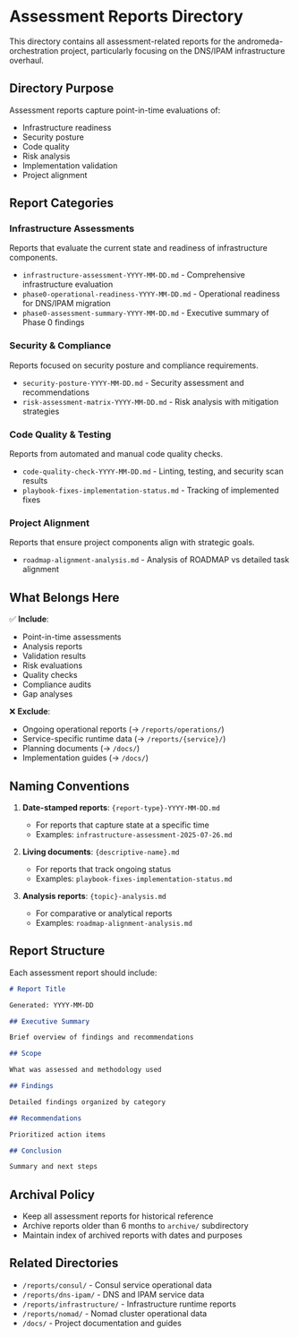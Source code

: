 # Assessment Reports Directory

This directory contains all assessment-related reports for the andromeda-orchestration project, particularly focusing on the DNS/IPAM infrastructure overhaul.

## Directory Purpose

Assessment reports capture point-in-time evaluations of:

- Infrastructure readiness
- Security posture
- Code quality
- Risk analysis
- Implementation validation
- Project alignment

## Report Categories

### Infrastructure Assessments

Reports that evaluate the current state and readiness of infrastructure components.

- `infrastructure-assessment-YYYY-MM-DD.md` - Comprehensive infrastructure evaluation
- `phase0-operational-readiness-YYYY-MM-DD.md` - Operational readiness for DNS/IPAM migration
- `phase0-assessment-summary-YYYY-MM-DD.md` - Executive summary of Phase 0 findings

### Security & Compliance

Reports focused on security posture and compliance requirements.

- `security-posture-YYYY-MM-DD.md` - Security assessment and recommendations
- `risk-assessment-matrix-YYYY-MM-DD.md` - Risk analysis with mitigation strategies

### Code Quality & Testing

Reports from automated and manual code quality checks.

- `code-quality-check-YYYY-MM-DD.md` - Linting, testing, and security scan results
- `playbook-fixes-implementation-status.md` - Tracking of implemented fixes

### Project Alignment

Reports that ensure project components align with strategic goals.

- `roadmap-alignment-analysis.md` - Analysis of ROADMAP vs detailed task alignment

## What Belongs Here

✅ **Include**:

- Point-in-time assessments
- Analysis reports
- Validation results
- Risk evaluations
- Quality checks
- Compliance audits
- Gap analyses

❌ **Exclude**:

- Ongoing operational reports (→ `/reports/operations/`)
- Service-specific runtime data (→ `/reports/{service}/`)
- Planning documents (→ `/docs/`)
- Implementation guides (→ `/docs/`)

## Naming Conventions

1. **Date-stamped reports**: `{report-type}-YYYY-MM-DD.md`

   - For reports that capture state at a specific time
   - Examples: `infrastructure-assessment-2025-07-26.md`

2. **Living documents**: `{descriptive-name}.md`

   - For reports that track ongoing status
   - Examples: `playbook-fixes-implementation-status.md`

3. **Analysis reports**: `{topic}-analysis.md`
   - For comparative or analytical reports
   - Examples: `roadmap-alignment-analysis.md`

## Report Structure

Each assessment report should include:

```markdown
# Report Title

Generated: YYYY-MM-DD

## Executive Summary

Brief overview of findings and recommendations

## Scope

What was assessed and methodology used

## Findings

Detailed findings organized by category

## Recommendations

Prioritized action items

## Conclusion

Summary and next steps
```

## Archival Policy

- Keep all assessment reports for historical reference
- Archive reports older than 6 months to `archive/` subdirectory
- Maintain index of archived reports with dates and purposes

## Related Directories

- `/reports/consul/` - Consul service operational data
- `/reports/dns-ipam/` - DNS and IPAM service data
- `/reports/infrastructure/` - Infrastructure runtime reports
- `/reports/nomad/` - Nomad cluster operational data
- `/docs/` - Project documentation and guides
